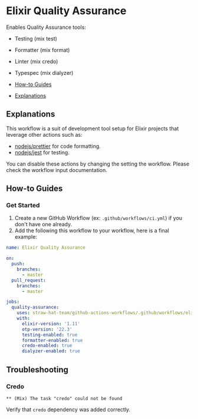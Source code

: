 # Elixir Quality Assurance

Enables Quality Assurance tools:

- Testing (mix test)
- Formatter (mix format)
- Linter (mix credo)
- Typespec (mix dialyzer)

- [How-to Guides](#how-to-guides)
- [Explanations](#explanations)

## Explanations

This workflow is a suit of development tool setup for Elixir projects that leverage other actions such as:

- [nodejs/prettier](../../nodejs/prettier/README.md) for code formatting.
- [nodejs/jest](../../nodejs/jest/README.md) for testing.

You can disable these actions by changing the setting the workflow. Please check the workflow input documentation.

## How-to Guides

### Get Started

1. Create a new GitHub Workflow (ex: `.github/workflows/ci.yml`) if you don't have one already.
3. Add the following this workflow to your workflow, here is a final example:

```yaml
name: Elixir Quality Assurance

on:
  push:
    branches:
      - master
  pull_request:
    branches:
      - master

jobs:
  quality-assurance:
    uses: straw-hat-team/github-actions-workflows/.github/workflows/elixir-quality-assurance.yml@master
    with:
      elixir-version: '1.11'
      otp-version: '22.3'
      testing-enabled: true
      formatter-enabled: true
      credo-enabled: true
      dialyzer-enabled: true
```

## Troubleshooting

### Credo

```log
** (Mix) The task "credo" could not be found
```

Verify that `credo` dependency was added correctly.
